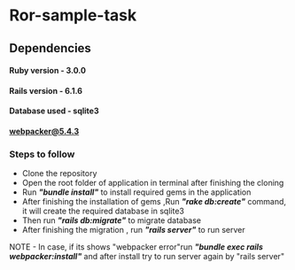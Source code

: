 # Ror-sample-task

## Dependencies
#### Ruby version - 3.0.0
#### Rails version - 6.1.6
#### Database used - sqlite3
#### webpacker@5.4.3

### Steps to follow
- Clone the repository
- Open the root folder of application in terminal after finishing the cloning
- Run ***"bundle install"*** to install required gems in the application
- After finishing the installation of gems ,Run ***"rake db:create"*** command, it will create the required database in sqlite3
- Then run ***"rails db:migrate"*** to migrate database
- After finishing the migration , run ***"rails server"*** to run server

NOTE - In case, if its shows "webpacker error"run ***"bundle exec rails webpacker:install"***  and after install try to run server again by "rails server"


